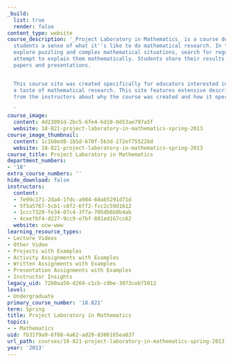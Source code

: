 ```yaml
---
_build:
  list: true
  render: false
content_type: website
course_description: '_Project Laboratory in Mathematics_ is a course designed to give
  students a sense of what it''s like to do mathematical research. In teams, students
  explore puzzling and complex mathematical situations, search for regularities, and
  attempt to explain them mathematically. Students share their results through professional-style
  papers and presentations.


  This course site was created specifically for educators interested in offering students
  a taste of mathematical research. This site features extensive description and commentary
  from the instructors about why the course was created and how it operates.

  '
course_image:
  content: 4d23091d-2bc5-6fe4-6d10-0d53ae797a5f
  website: 18-821-project-laboratory-in-mathematics-spring-2013
course_image_thumbnail:
  content: 1c1b8ed8-1b5d-670f-5b3d-272ef75522bd
  website: 18-821-project-laboratory-in-mathematics-spring-2013
course_title: Project Laboratory in Mathematics
department_numbers:
- '18'
extra_course_numbers: ''
hide_download: false
instructors:
  content:
  - 7e99c171-2da4-1fdc-a984-68ab5291d71d
  - 5f5a5767-5cb1-c8f2-6ff2-fcc2c59d1612
  - 1ccc7320-fe34-07c4-3f7a-705db6b8b4ab
  - 4ceefbf4-d227-9cc9-e7bf-881ed167cc62
  website: ocw-www
learning_resource_types:
- Lecture Videos
- Other Video
- Projects with Examples
- Activity Assignments with Examples
- Written Assignments with Examples
- Presentation Assignments with Examples
- Instructor Insights
legacy_uid: 72b0aa50-d269-c1cb-c9be-3073ceb75012
level:
- Undergraduate
primary_course_number: '18.821'
term: Spring
title: Project Laboratory in Mathematics
topics:
- - Mathematics
uid: fb31f9a9-6f88-4a62-ad29-8306165ea837
url_path: courses/18-821-project-laboratory-in-mathematics-spring-2013
year: '2013'
---
```

